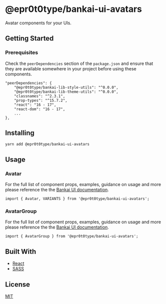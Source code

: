 # @epr0t0type/bankai-ui-avatars
Avatar components for your UIs.

## Getting Started

### Prerequisites
Check the `peerDependencies` section of the `package.json` and ensure that they are available somewhere in your project before using these components.

```
"peerDependencies": {
    "@epr0t0type/bankai-lib-style-utils": "^0.0.0",
    "@epr0t0type/bankai-lib-theme-utils": "^0.0.0",
    "classnames": "^2.3.1",
    "prop-types": "^15.7.2",
    "react": "16 - 17",
    "react-dom": "16 - 17",
    ...
},
```

## Installing
```
yarn add @epr0t0type/bankai-ui-avatars
```

## Usage

### Avatar
For the full list of component props, examples, guidance on usage and more please reference the the [Bankai UI documentation](https://bankai-ui.com/?path=/story/components-avatars--avatar-story).

```
import { Avatar, VARIANTS } from '@epr0t0type/bankai-ui-avatars';
```

### AvatarGroup
For the full list of component props, examples, guidance on usage and more please reference the the [Bankai UI documentation](https://bankai-ui.com/?path=/story/components-avatars--avatar-group-story).

```
import { AvatarGroup } from '@epr0t0type/bankai-ui-avatars';
```

## Built With
* [React](https://github.com/facebook/react)
* [SASS](https://github.com/sass/sass)

## License
[MIT](../../../LICENSE)
